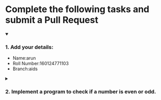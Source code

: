 # Complete the following tasks and submit a Pull Request
<details open>
<summary><h3>1. Add your details: </h3></summary>
<ul>
  <li> Name:arun </li>
  <li> Roll Number:160124771103 </li>
  <li> Branch:aids </li>
</ul>
</details>
<details>
<summary><h3> 2. Implement a program to check if a number is even or odd. </h3></summary>
<ul>
  <li> Create a new file in the repository and add your code. </li>
  <li> Use any programming language of your choice. </li>
</ul>
</details>
